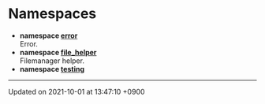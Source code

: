 

# Namespaces




* **namespace [error](/Namespaces/error)** <br>Error. 
* **namespace [file_helper](/Namespaces/file_helper)** <br>Filemanager helper. 
* **namespace [testing](/Namespaces/testing)** 



-------------------------------

Updated on 2021-10-01 at 13:47:10 +0900
